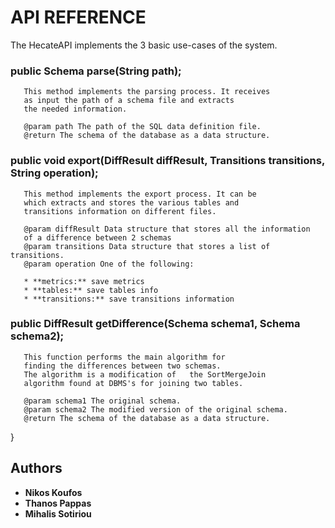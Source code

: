 # API REFERENCE

 The HecateAPI implements the 3 basic use-cases of the system.

### public Schema parse(String path);
	
	   This method implements the parsing process. It receives 
	   as input the path of a schema file and extracts 
	   the needed information.
	   
	   @param path The path of the SQL data definition file.
	   @return The schema of the database as a data structure.
	
### public void export(DiffResult diffResult, Transitions transitions, String operation);
	
	   This method implements the export process. It can be 
	   which extracts and stores the various tables and 
	   transitions information on different files.
	    
	   @param diffResult Data structure that stores all the information
	   of a difference between 2 schemas
	   @param transitions Data structure that stores a list of transitions.
	   @param operation One of the following:
	   
	   * **metrics:** save metrics
	   * **tables:** save tables info
	   * **transitions:** save transitions information
	    
	
### public DiffResult getDifference(Schema schema1, Schema schema2);
	
	   This function performs the main algorithm for
	   finding the differences between two schemas. 
	   The algorithm is a modification of	the SortMergeJoin 
	   algorithm found at DBMS's for joining two tables.
	   
	   @param schema1 The original schema.
	   @param schema2 The modified version of the original schema.
	   @return The schema of the database as a data structure.
	
	
	
}


## Authors

* **Nikos Koufos**
* **Thanos Pappas**
* **Mihalis Sotiriou**
